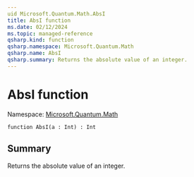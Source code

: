 ```yaml
---
uid Microsoft.Quantum.Math.AbsI
title: AbsI function
ms.date: 02/12/2024
ms.topic: managed-reference
qsharp.kind: function
qsharp.namespace: Microsoft.Quantum.Math
qsharp.name: AbsI
qsharp.summary: Returns the absolute value of an integer.
---
```


# AbsI function

Namespace: [Microsoft.Quantum.Math](xref:Microsoft.Quantum.Math)

```qsharp
function AbsI(a : Int) : Int
```

## Summary
Returns the absolute value of an integer.
